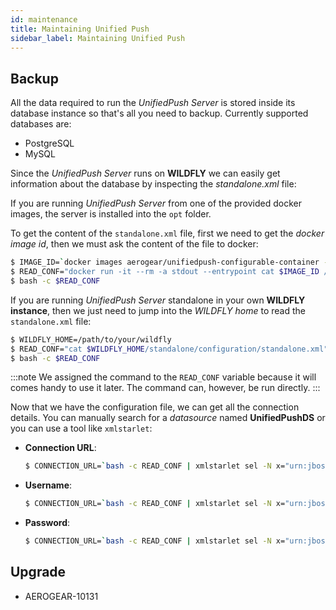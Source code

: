 ```yaml
---
id: maintenance
title: Maintaining Unified Push
sidebar_label: Maintaining Unified Push
---
```


## Backup
 
 All the data required to run the _UnifiedPush Server_ is stored inside its database instance so that's all you need to backup. Currently supported databases are:
 * PostgreSQL
 * MySQL
 
 Since the _UnifiedPush Server_ runs on **WILDFLY** we can easily get information about the database by inspecting the _standalone.xml_ file:
 
<!--DOCUSAURUS_CODE_TABS-->
<!--UnifiedPush running in docker-->
If you are running _UnifiedPush Server_ from one of the provided docker images, the server is installed into the `opt` folder.

To get the content of the `standalone.xml` file, first we need to get the _docker image id_, then we must ask the content of the file
to docker:

```bash
$ IMAGE_ID=`docker images aerogear/unifiedpush-configurable-container -q`
$ READ_CONF="docker run -it --rm -a stdout --entrypoint cat $IMAGE_ID /opt/jboss/wildfly/standalone/configuration/standalone.xml"
$ bash -c $READ_CONF
```

<!--UnifiedPush running standalone-->
 If you are running _UnifiedPush Server_ standalone in your own **WILDFLY instance**, then we just need to jump into the 
 _WILDFLY home_ to read the `standalone.xml` file:
 
```bash
$ WILDFLY_HOME=/path/to/your/wildfly
$ READ_CONF="cat $WILDFLY_HOME/standalone/configuration/standalone.xml"
$ bash -c $READ_CONF
```
<!--END_DOCUSAURUS_CODE_TABS-->
 
 :::note
 We assigned the command to the `READ_CONF` variable because it will comes handy to use it later. The command can, however, be run directly.
 :::
 
 Now that we have the configuration file, we can get all the connection details. You can manually search for a _datasource_ named
 **UnifiedPushDS** or you can use a tool like `xmlstarlet`:
 
 * **Connection URL**:
     ```bash
     $ CONNECTION_URL=`bash -c READ_CONF | xmlstarlet sel -N x="urn:jboss:domain:datasources:5.0" -t -m "//x:datasource[@pool-name='UnifiedPushDS']//x:connection-url/text()" -c .`
     ```
 * **Username**:
     ```bash
     $ CONNECTION_URL=`bash -c READ_CONF | xmlstarlet sel -N x="urn:jboss:domain:datasources:5.0" -t -m "//x:datasource[@pool-name='UnifiedPushDS']//x:user-name/text()" -c .`
     ```
 * **Password**:
     ```bash
     $ CONNECTION_URL=`bash -c READ_CONF | xmlstarlet sel -N x="urn:jboss:domain:datasources:5.0" -t -m "//x:datasource[@pool-name='UnifiedPushDS']//x:password/text()" -c .`
     ```
 
 
## Upgrade
 - AEROGEAR-10131
